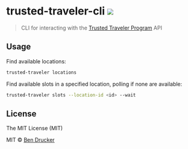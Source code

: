 # trusted-traveler-cli ![](https://github.com/bendrucker/trusted-traveler-cli/workflows/Go/badge.svg?branch=master)

> CLI for interacting with the [Trusted Traveler Program](https://ttp.dhs.gov) API

## Usage

Find available locations:

```sh
trusted-traveler locations
```

Find available slots in a specified location, polling if none are available:

```sh
trusted-traveler slots --location-id <id> --wait
```

## License
The MIT License (MIT)

MIT © [Ben Drucker](https://www.bendrucker.me)
